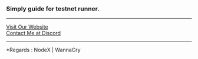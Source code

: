 ### Simply guide for testnet runner. 
 <hr>
<p style="font-size:14px" align="justify">
<a href="https://nodexploit.me/" target="_blank">Visit Our Website </a>
  <br>
<a href="https://discordapp.com/users/928575843641479198" target="_blank">Contact Me at Discord</a>
<hr>
*Regards : NodeX | WannaCry
